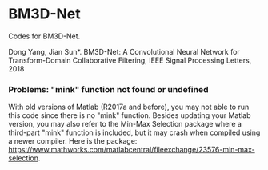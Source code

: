 # BM3D-Net

Codes for BM3D-Net.

Dong Yang, Jian Sun*. BM3D-Net: A Convolutional Neural Network for Transform-Domain Collaborative Filtering, IEEE Signal Processing Letters, 2018

### Problems: "mink" function not found or undefined

With old versions of Matlab (R2017a and before), you may not able to run this code since there is no "mink" function. Besides updating your Matlab version, you may also refer to the Min-Max Selection package where a third-part "mink" function is included, but it may crash when compiled using a newer compiler. Here is the package: https://www.mathworks.com/matlabcentral/fileexchange/23576-min-max-selection.
